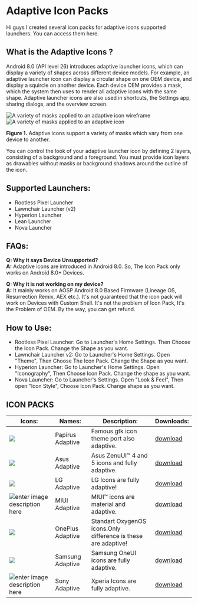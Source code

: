 # Adaptive Icon Packs

Hi guys I created several icon packs for adaptive icons supported launchers. You can access them here.


## What is the Adaptive Icons ?
Android 8.0 (API level 26) introduces adaptive launcher icons, which can display a variety of shapes across different device models. For example, an adaptive launcher icon can display a circular shape on one OEM device, and display a squircle on another device. Each device OEM provides a mask, which the system then uses to render all adaptive icons with the same shape. Adaptive launcher icons are also used in shortcuts, the Settings app, sharing dialogs, and the overview screen.

![A variety of masks applied to an adaptive icon wireframe](https://developer.android.com/guide/practices/ui_guidelines/images/NB_Icon_Mask_Shapes_Ext_01.gif)  ![A variety of masks applied to an adaptive icon](https://developer.android.com/guide/practices/ui_guidelines/images/NB_Icon_Mask_Shapes_Ext_02.gif)

**Figure 1.**  Adaptive icons support a variety of masks which vary from one device to another.

You can control the look of your adaptive launcher icon by defining 2 layers, consisting of a background and a foreground. You must provide icon layers as drawables without masks or background shadows around the outline of the icon.


## Supported Launchers:

 - Rootless Pixel Launcher
 - Lawnchair Launcher (v2)
 - Hyperion Launcher
 - Lean Launcher
 - Nova Launcher
 
 ## **FAQs:**
**Q: Why it says Device Unsupported?**  
**A:** Adaptive icons are introduced in Android 8.0. So, The Icon Pack only works on Android 8.0+ Devices.  
  
**Q: Why it is not working on my device?**  
**A:** It mainly works on AOSP Android 8.0 Based Firmware (Lineage OS, Resurrection Remix, AEX etc.). It's not guaranteed that the icon pack will work on Devices with Custom Shell. It's not the problem of Icon Pack, It's the Problem of OEM. By the way, you can get refund.

## How to Use:

 - Rootless Pixel Launcher: Go to Launcher's Home Settings. Then Choose the Icon Pack. Change the Shape as you want. 
 - Lawnchair Launcher v2: Go to Launcher's Home Settings. Open "Theme", Then Choose The Icon Pack. Change the Shape as you want.  
 - Hyperion Launcher: Go to Launcher's Home Settings. Open "Iconography", Then Choose Icon Pack. Change the shape as you want.  
 - Nova Launcher: Go to Launcher's Settings. Open "Look & Feel", Then open "Icon Style", Choose Icon Pack. Change shape as you want.



## **ICON PACKS**
|Icons:|Names:|Description:| Downloads:|
|--|--|--|--|
|![](https://3.bp.blogspot.com/-es1zBghUF3k/XLokq_QnbgI/AAAAAAAAE7k/5cEPeJXhg4wVKD_pQ5jCMdobVcURJr59ACLcBGAs/s1600/papirus.png)|Papirus Adaptive|Famous gtk icon theme port also adaptive. |[download](https://osmanonurkoc.github.io/AdaptiveIconsShowcase/Papirus)
|![](https://4.bp.blogspot.com/-oK3JzE3S2lo/XLokm_psRdI/AAAAAAAAE7M/dLUIuMolj1oufo1GdcjXAuq26-jnJSBawCLcBGAs/s1600/iconpack_asus.png)|Asus Adaptive|Asus ZenuUI™ 4 and 5 icons and fully adaptive.|[download](https://osmanonurkoc.github.io/AdaptiveIconsShowcase/Asus)
|![](https://4.bp.blogspot.com/-yLPJPYnkwgc/XLoknPi0VzI/AAAAAAAAE7U/HgIdIJseakgpAjrKsl_ttq8FNJEhidpOACLcBGAs/s1600/iconpack_lg.png)|LG Adaptive|LG Icons are fully adaptive!|[download](https://osmanonurkoc.github.io/AdaptiveIconsShowcase/Lg)
|![enter image description here](https://1.bp.blogspot.com/-ZAXynuK1KOk/XLokmyZBHrI/AAAAAAAAE7Q/xWQN_sFbG-kKQzQ3bkj-uWw5dfV-xF9rQCLcBGAs/s1600/iconpack_miui.png)|MIUI Adaptive|MIUI™ icons are material and adaptive.|[download](https://osmanonurkoc.github.io/AdaptiveIconsShowcase/Miui)
|![](https://3.bp.blogspot.com/-AD5o58uCGsY/XLokndJXW8I/AAAAAAAAE7Y/zge7i8mPVBsri5xnwnOYWZ6rWBx_NF7pgCLcBGAs/s1600/iconpack_oneplus.png)|OnePlus Adaptive|Standart OxygenOS icons.Only difference is these are adaptive! |[download](https://osmanonurkoc.github.io/AdaptiveIconsShowcase/Oneplus)
|![](https://2.bp.blogspot.com/-hsb0VNk6ZQg/XLokn-4U-qI/AAAAAAAAE7g/z7jcpGQ7Kjo207meJeDEBwwPbTsYqsDBACLcBGAs/s1600/iconpack_samsung.png)|Samsung Adaptive|Samsung OneUI icons are fully adaptive. |[download](https://osmanonurkoc.github.io/AdaptiveIconsShowcase/Samsung)
|![enter image description here](https://3.bp.blogspot.com/-uxqCRRsyesY/XLokn3cn1yI/AAAAAAAAE7c/L1gHZ6vWrkUBm0QvWvSPLjHM_bqkkBWqQCLcBGAs/s1600/iconpack_sony.png)|Sony Adaptive|Xperia Icons are fully adaptive. |[download](https://osmanonurkoc.github.io/AdaptiveIconsShowcase/Sony)




 
  

  

  

 

